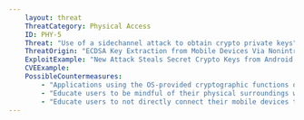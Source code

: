 ```yaml
---
    layout: threat
    ThreatCategory: Physical Access
    ID: PHY-5
    Threat: "Use of a sidechannel attack to obtain crypto private keys"
    ThreatOrigin: "ECDSA Key Extraction from Mobile Devices Via Nonintrusive Physical Side Channels"
    ExploitExample: "New Attack Steals Secret Crypto Keys from Android and iOS Phones [^164]"
    CVEExample:
    PossibleCountermeasures:
        - "Applications using the OS-provided cryptographic functions on iOS 9.x devices are not vulnerable to this attack as described, as the contain mitigations against side-channel attacks. Applications that employ their own cryptographic functions may still be vulnerable, however."
        - "Educate users to be mindful of their physical surroundings when using mobile devices, and to report the appearance of unexpected hardware components to IT security immediately."
        - "Educate users to not directly connect their mobile devices to untrusted systems or docking stations, and to maintain strong physical security for innocent components such as USB charging cables"
---
```

